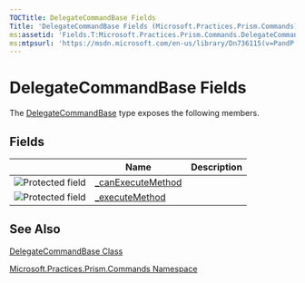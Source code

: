 ```yaml
---
TOCTitle: DelegateCommandBase Fields
Title: 'DelegateCommandBase Fields (Microsoft.Practices.Prism.Commands)'
ms:assetid: 'Fields.T:Microsoft.Practices.Prism.Commands.DelegateCommandBase'
ms:mtpsurl: 'https://msdn.microsoft.com/en-us/library/Dn736115(v=PandP.50)'
---
```



# DelegateCommandBase Fields

The [DelegateCommandBase](https://msdn.microsoft.com/library/microsoft.practices.prism.commands.delegatecommandbase) type exposes the following members.

## Fields

|                                                                                                | Name                                                                                                                        | Description |
|------------------------------------------------------------------------------------------------|-----------------------------------------------------------------------------------------------------------------------------|-------------|
| ![](https://msdn.microsoft.com/en-us/Dn736115.protfield(en-us,PandP.50).gif "Protected field") | [\_canExecuteMethod](https://msdn.microsoft.com/library/microsoft.practices.prism.commands.delegatecommandbase._canexecutemethod) |             |
| ![](https://msdn.microsoft.com/en-us/Dn736115.protfield(en-us,PandP.50).gif "Protected field") | [\_executeMethod](https://msdn.microsoft.com/library/microsoft.practices.prism.commands.delegatecommandbase._executemethod)       |             |

## See Also

[DelegateCommandBase Class](https://msdn.microsoft.com/en-us/library/microsoft.practices.prism.commands.delegatecommandbase)

[Microsoft.Practices.Prism.Commands Namespace](https://msdn.microsoft.com/library/microsoft.practices.prism.commands)
